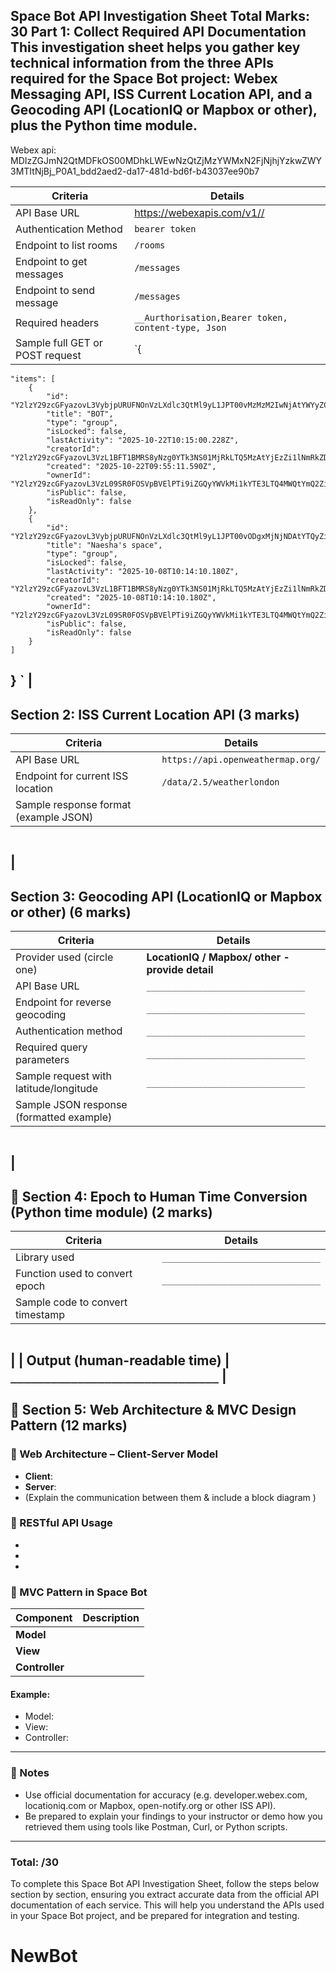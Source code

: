 
Space Bot API Investigation Sheet
**Total Marks: 30**
**Part 1: Collect Required API Documentation**
This investigation sheet helps you gather key technical information from the three
APIs required for the Space Bot project: **Webex Messaging API**, **ISS Current
Location API**, and a **Geocoding API** (LocationIQ or Mapbox or other), plus the
Python time module.
---
Webex api: MDIzZGJmN2QtMDFkOS00MDhkLWEwNzQtZjMzYWMxN2FjNjhjYzkwZWY3MTItNjBj_P0A1_bdd2aed2-da17-481d-bd6f-b43037ee90b7

| Criteria | Details |
|---------|---------|
| API Base URL | https://webexapis.com/v1//
| Authentication Method | `bearer token` |
| Endpoint to list rooms | `/rooms` |
| Endpoint to get messages | `/messages` |
| Endpoint to send message | `/messages ` |
| Required headers | `__Aurthorisation,Bearer token, content-type, Json` |
| Sample full GET or POST request | `{
    "items": [
        {
            "id": "Y2lzY29zcGFyazovL3VybjpURUFNOnVzLXdlc3QtMl9yL1JPT00vMzMzM2IwNjAtYWYyZC0xMWYwLTllMTItYTdlMDg1ODg0Nzhl",
            "title": "BOT",
            "type": "group",
            "isLocked": false,
            "lastActivity": "2025-10-22T10:15:00.228Z",
            "creatorId": "Y2lzY29zcGFyazovL3VzL1BFT1BMRS8yNzg0YTk3NS01MjRkLTQ5MzAtYjEzZi1lNmRkZDc2NDUyY2U",
            "created": "2025-10-22T09:55:11.590Z",
            "ownerId": "Y2lzY29zcGFyazovL3VzL09SR0FOSVpBVElPTi9iZGQyYWVkMi1kYTE3LTQ4MWQtYmQ2Zi1iNDMwMzdlZTkwYjc",
            "isPublic": false,
            "isReadOnly": false
        },
        {
            "id": "Y2lzY29zcGFyazovL3VybjpURUFNOnVzLXdlc3QtMl9yL1JPT00vODgxMjNjNDAtYTQyZi0xMWYwLWEzYTQtNzczM2UyOGI1MWIw",
            "title": "Naesha's space",
            "type": "group",
            "isLocked": false,
            "lastActivity": "2025-10-08T10:14:10.180Z",
            "creatorId": "Y2lzY29zcGFyazovL3VzL1BFT1BMRS8yNzg0YTk3NS01MjRkLTQ5MzAtYjEzZi1lNmRkZDc2NDUyY2U",
            "created": "2025-10-08T10:14:10.180Z",
            "ownerId": "Y2lzY29zcGFyazovL3VzL09SR0FOSVpBVElPTi9iZGQyYWVkMi1kYTE3LTQ4MWQtYmQ2Zi1iNDMwMzdlZTkwYjc",
            "isPublic": false,
            "isReadOnly": false
        }
    ]
}
` |
---
## Section 2: ISS Current Location API (3 marks)
| Criteria | Details |
|---------|---------|
| API Base URL | `https://api.openweathermap.org/` |
| Endpoint for current ISS location | `/data/2.5/weatherlondon` |
| Sample response format (example JSON) |
```
```
|
---
## Section 3: Geocoding API (LocationIQ or Mapbox or other) (6 marks)
| Criteria | Details |
|---------|---------|
| Provider used (circle one) | **LocationIQ / Mapbox/ other -provide detail** |
| API Base URL | `_______________________________` |
| Endpoint for reverse geocoding | `_______________________________` |
| Authentication method | `_______________________________` |
| Required query parameters | `_______________________________` |
| Sample request with latitude/longitude | `_______________________________` |
| Sample JSON response (formatted example) |
```
```
|
---
## 🚀 Section 4: Epoch to Human Time Conversion (Python time module) (2 marks)
| Criteria | Details |
|---------|---------|
| Library used | `_______________________________` |
| Function used to convert epoch | `_______________________________` |
| Sample code to convert timestamp |
```
```
|
| Output (human-readable time) | `_______________________________` |
---
## 🚀 Section 5: Web Architecture & MVC Design Pattern (12 marks)
### 🚀 Web Architecture – Client-Server Model
- **Client**:
- **Server**:
- (Explain the communication between them & include a block diagram )
### 🚀 RESTful API Usage
-
-
-
### 🚀 MVC Pattern in Space Bot
| Component | Description |
|------------|-------------|
| **Model** | |
| **View** | |
| **Controller** | |
#### Example:
- Model:
- View:
- Controller:
---
### 🚀 Notes
- Use official documentation for accuracy (e.g. developer.webex.com, locationiq.com
or Mapbox, open-notify.org or other ISS API).
- Be prepared to explain your findings to your instructor or demo how you retrieved
them using tools like Postman, Curl, or Python scripts.
---
### Total: /30


To complete this Space Bot API Investigation Sheet, follow the steps below section by section, ensuring you extract accurate data from the official API documentation of each service. This will help you understand the APIs used in your Space Bot project, and be prepared for integration and testing.
# NewBot
